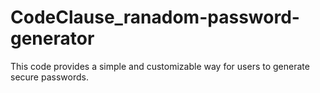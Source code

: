 # CodeClause_ranadom-password-generator
This code provides a simple and customizable way for users to generate secure passwords.
